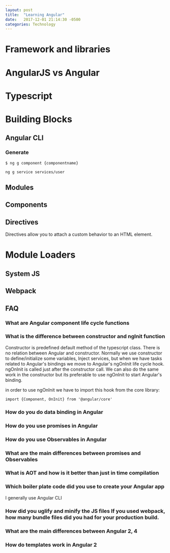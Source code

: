 ```yaml
---
layout: post
title:  "Learning Angular"
date:   2017-12-01 21:14:30 -0500
categories: Technology
---
```


# Framework and libraries

# AngularJS vs Angular

# Typescript

# Building Blocks

## Angular CLI

### Generate

```
$ ng g component {componentname}
```

```
ng g service services/user
```

## Modules

## Components

## Directives

Directives allow you to attach a custom behavior to an HTML element.

# Module Loaders

## System JS

## Webpack

## FAQ

### What are Angular component life cycle functions

### What is the difference between constructor and ngInit function

Constructor is predefined default method of the typescript class. There is no relation between Angular and constructor. Normally we use constructor to define/initialize some variables, Inject services, but when we have tasks related to Angular's bindings we move to Angular's ngOnInit life cycle hook. ngOnInit is called just after the constructor call. We can also do the same work in the constructor but its preferable to use ngOnInit to start Angular's binding.

in order to use ngOnInit we have to import this hook from the core library:
```
import {Component, OnInit} from '@angular/core'
```

### How do you do data binding in Angular

### How do you use promises in Angular

### How do you use Observables in Angular

### What are the main differences between promises and Observables

### What is AOT and how is it better than just in time compilation

### Which boiler plate code did you use to create your Angular app

I generally use Angular CLI

### How did you uglify and minify the JS files If you used webpack, how many bundle files did you had for your production build.

### What are the main differences between Angular 2, 4

### How do templates work in Angular 2
